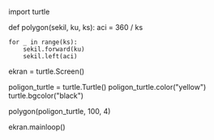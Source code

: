 import turtle

def polygon(sekil, ku, ks):
    aci = 360 / ks

    for _ in range(ks):
        sekil.forward(ku)
        sekil.left(aci)


ekran = turtle.Screen()


poligon_turtle = turtle.Turtle()
poligon_turtle.color("yellow")
turtle.bgcolor("black")

polygon(poligon_turtle, 100, 4)


ekran.mainloop()
